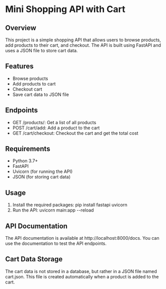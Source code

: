 # Mini Shopping API with Cart

## Overview

This project is a simple shopping API that allows users to browse products, add products to their cart, and checkout. The API is built using FastAPI and uses a JSON file to store cart data.

## Features

- Browse products
- Add products to cart
- Checkout cart
- Save cart data to JSON file

## Endpoints

- GET /products/: Get a list of all products
- POST /cart/add: Add a product to the cart
- GET /cart/checkout: Checkout the cart and get the total cost

## Requirements

- Python 3.7+
- FastAPI
- Uvicorn (for running the API)
- JSON (for storing cart data)

## Usage

1. Install the required packages: pip install fastapi uvicorn
2. Run the API: uvicorn main:app --reload

## API Documentation

The API documentation is available at http://localhost:8000/docs. You can use the documentation to test the API endpoints.

## Cart Data Storage

The cart data is not stored in a database, but rather in a JSON file named cart.json. This file is created automatically when a product is added to the cart.
